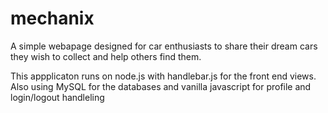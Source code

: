 # mechanix

A simple webapage designed for car enthusiasts to share their dream cars they wish to collect and help others find them.

This appplicaton runs on node.js with handlebar.js for the front end views. Also using MySQL for the databases and vanilla javascript for profile and login/logout handleling 


